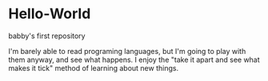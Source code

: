 # Hello-World
babby's first repository

I'm barely able to read programing languages, but I'm going to play with them anyway, and see what happens. I enjoy the "take it apart and see what makes it tick" method of learning about new things.
